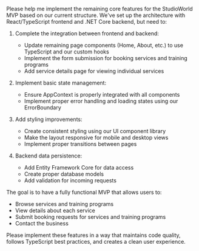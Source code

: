 Please help me implement the remaining core features for the StudioWorld MVP based on our current structure. We've set up the architecture with React/TypeScript frontend and .NET Core backend, but need to:

1. Complete the integration between frontend and backend:
   - Update remaining page components (Home, About, etc.) to use TypeScript and our custom hooks
   - Implement the form submission for booking services and training programs
   - Add service details page for viewing individual services

2. Implement basic state management:
   - Ensure AppContext is properly integrated with all components
   - Implement proper error handling and loading states using our ErrorBoundary

3. Add styling improvements:
   - Create consistent styling using our UI component library
   - Make the layout responsive for mobile and desktop views
   - Implement proper transitions between pages

4. Backend data persistence:
   - Add Entity Framework Core for data access
   - Create proper database models
   - Add validation for incoming requests

The goal is to have a fully functional MVP that allows users to:
- Browse services and training programs
- View details about each service
- Submit booking requests for services and training programs
- Contact the business

Please implement these features in a way that maintains code quality, follows TypeScript best practices, and creates a clean user experience.